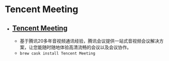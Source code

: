 # Tencent Meeting
- [Tencent Meeting](https://meeting.tencent.com/)
  - 
  - 基于腾讯20多年音视频通讯经验，腾讯会议提供一站式音视频会议解决方案，让您能随时随地体验高清流畅的会议以及会议协作。
  - `brew cask install Tencent Meeting`
